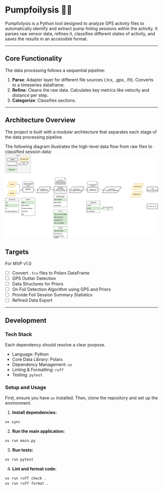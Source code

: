 # Pumpfoilysis 🏄‍♂️

Pumpfoilysis is a Python tool designed to analyze GPS activity files to automatically identify and extract pump foiling sessions within the activity. It parses raw sensor data, refines it, classifies different states of activity, and saves the results in an accessible format.

-----

## Core Functionality

The data processing follows a sequential pipeline:

1.  **Parse**: Adapter layer for different file sources (.tcx, .gpx, .fit). Converts to a timeseries dataframe.
2.  **Refine**: Cleans the raw data. Calculates key metrics like velocity and distance per step.
3.  **Categorize**: Classifies sections.

-----

## Architecture Overview

The project is built with a modular architecture that separates each stage of the data processing pipeline.

The following diagram illustrates the high-level data flow from raw files to classified session data:
![Architecture Diagram](docs/overview.drawio.png)

## Targets
For MVP v1.0
- [ ] Convert `.tcx` files to Polars DataFrame
- [ ] GPS Outlier Detection
- [ ] Data Structures for Priors
- [ ] On Foil Detection Algorithm using GPS and Priors
- [ ] Provide Foil Session Summary Statistics
- [ ] Refined Data Export

-----

## Development

### Tech Stack

Each dependency should resolve a clear purpose.

- Language: Python
- Core Data Library: Polars
- Dependency Management: `uv`
- Linting & Formatting: `ruff`
- Testing: `pytest`

### Setup and Usage

First, ensure you have `uv` installed. Then, clone the repository and set up the environment.

1.  **Install dependencies:**
```bash
uv sync
```
2.  **Run the main application:**
```bash
uv run main.py
```
3.  **Run tests:**
```bash
uv run pytest
```
4.  **Lint and format code:**
```bash
uv run ruff check .
uv run ruff format .
```